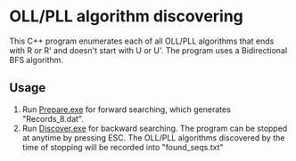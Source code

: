 # OLL/PLL algorithm discovering

This C++ program enumerates each of all OLL/PLL algorithms that ends with R or R' and doesn't start with U or U'. The program uses a Bidirectional BFS algorithm.

## Usage

1. Run [Prepare.exe](Prepare.exe) for forward searching, which generates "Records_8.dat".
2. Run [Discover.exe](Discover.exe) for backward searching. 
The program can be stopped at anytime by pressing ESC. The OLL/PLL algorithms discovered by the time of stopping will be recorded into "found_seqs.txt"

